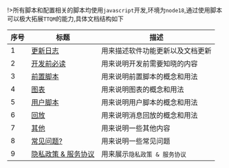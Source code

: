 !>所有脚本和配置相关的脚本均使用`javascript`开发,环境为`node18`,通过使用脚本可以极大拓展`TTQM`的能力,具体文档结构如下

| 序号 | 标题                                                                    | 描述                             |
| ---- | ----------------------------------------------------------------------- | -------------------------------- |
| 1    | [更新日志](zh-cn/release-note/default.md)                               | 用来描述软件功能更新以及文档更新 |
| 2    | [开发前必读](zh-cn/before-use/summary.md)                               | 用来说明开发前需要知晓的内容     |
| 3    | [前置脚本](zh-cn/pre-publish-script/default.md)                         | 用来说明前置脚本的概念和用法     |
| 4    | [图表](zh-cn/chart/default.md)                                          | 用来说明图表的概念和用法         |
| 5    | [用户脚本](zh-cn/user-script/default.md)                                | 用来说明用户脚本的概念和用法     |
| 6    | [回放](zh-cn/replay/default.md)                                         | 用来说明消息回放的概念和用法     |
| 7    | [其他](zh-cn/other/default.md)                                          | 用来说明一些其他内容             |
| 8    | [常见问题?](zh-cn/question/default.md)                                  | 用来说明一些常见问题             |
| 9    | [隐私政策 & 服务协议](zh-cn/terms-of-service-privacy-policy/default.md) | 用来展示`隐私政策 & 服务协议`    |
